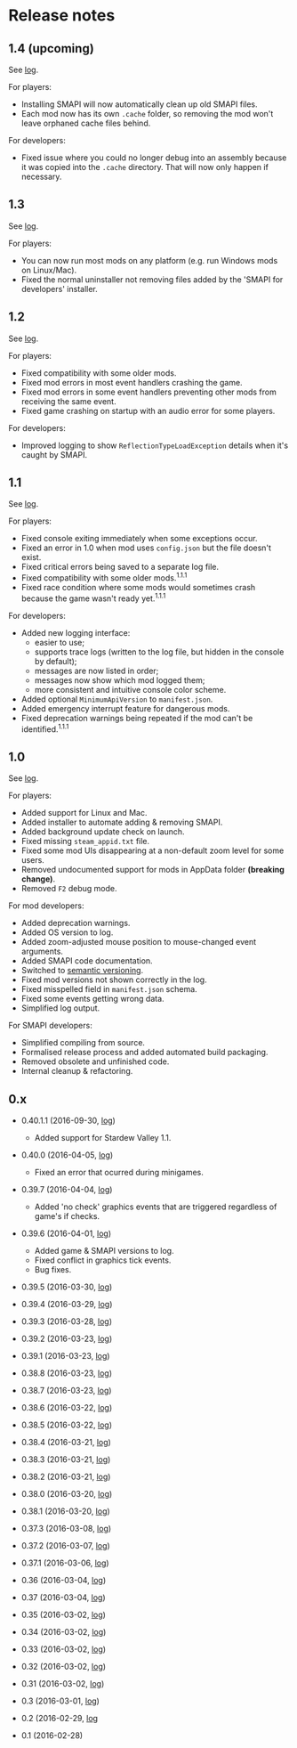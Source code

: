 # Release notes

## 1.4 (upcoming)
See [log](https://github.com/CLxS/SMAPI/compare/stable...develop).

For players:
  * Installing SMAPI will now automatically clean up old SMAPI files.
  * Each mod now has its own `.cache` folder, so removing the mod won't leave orphaned cache files behind.

For developers:
  * Fixed issue where you could no longer debug into an assembly because it was copied into the `.cache` directory. That will now only happen if necessary.

## 1.3
See [log](https://github.com/CLxS/SMAPI/compare/1.2...1.3).

For players:
  * You can now run most mods on any platform (e.g. run Windows mods on Linux/Mac).
  * Fixed the normal uninstaller not removing files added by the 'SMAPI for developers' installer.

## 1.2
See [log](https://github.com/CLxS/SMAPI/compare/1.1.1...1.2).

For players:
  * Fixed compatibility with some older mods.
  * Fixed mod errors in most event handlers crashing the game.
  * Fixed mod errors in some event handlers preventing other mods from receiving the same event.
  * Fixed game crashing on startup with an audio error for some players.

For developers:
  * Improved logging to show `ReflectionTypeLoadException` details when it's caught by SMAPI.

## 1.1
See [log](https://github.com/CLxS/SMAPI/compare/1.0...1.1.1).

For players:
  * Fixed console exiting immediately when some exceptions occur.
  * Fixed an error in 1.0 when mod uses `config.json` but the file doesn't exist.
  * Fixed critical errors being saved to a separate log file.
  * Fixed compatibility with some older mods.<sup>1.1.1</sup>
  * Fixed race condition where some mods would sometimes crash because the game wasn't ready yet.<sup>1.1.1</sup>

For developers:
  * Added new logging interface:
    * easier to use;
    * supports trace logs (written to the log file, but hidden in the console by default);
    * messages are now listed in order;
    * messages now show which mod logged them;
    * more consistent and intuitive console color scheme.
  * Added optional `MinimumApiVersion` to `manifest.json`.
  * Added emergency interrupt feature for dangerous mods.
  * Fixed deprecation warnings being repeated if the mod can't be identified.<sup>1.1.1</sup>

## 1.0
See [log](https://github.com/CLxS/SMAPI/compare/0.40.1.1-3...1.0).

For players:
  * Added support for Linux and Mac.
  * Added installer to automate adding & removing SMAPI.
  * Added background update check on launch.
  * Fixed missing `steam_appid.txt` file.
  * Fixed some mod UIs disappearing at a non-default zoom level for some users.
  * Removed undocumented support for mods in AppData folder **(breaking change)**.
  * Removed `F2` debug mode.

For mod developers:
  * Added deprecation warnings.
  * Added OS version to log.
  * Added zoom-adjusted mouse position to mouse-changed event arguments.
  * Added SMAPI code documentation.
  * Switched to [semantic versioning](http://semver.org).
  * Fixed mod versions not shown correctly in the log.
  * Fixed misspelled field in `manifest.json` schema.
  * Fixed some events getting wrong data.
  * Simplified log output.

For SMAPI developers:
  * Simplified compiling from source.
  * Formalised release process and added automated build packaging.
  * Removed obsolete and unfinished code.
  * Internal cleanup & refactoring.

## 0.x
* 0.40.1.1 (2016-09-30, [log](https://github.com/CLxS/SMAPI/compare/0.40.0...0.40.1.1-3))
  * Added support for Stardew Valley 1.1.

* 0.40.0 (2016-04-05, [log](https://github.com/CLxS/SMAPI/compare/0.39.7...0.40.0))
  * Fixed an error that ocurred during minigames.

* 0.39.7 (2016-04-04, [log](https://github.com/CLxS/SMAPI/compare/0.39.6...0.39.7))
  * Added 'no check' graphics events that are triggered regardless of game's if checks.

* 0.39.6 (2016-04-01, [log](https://github.com/CLxS/SMAPI/compare/0.39.5...0.39.6))
  * Added game & SMAPI versions to log.
  * Fixed conflict in graphics tick events.
  * Bug fixes.

* 0.39.5 (2016-03-30, [log](https://github.com/CLxS/SMAPI/compare/0.39.4...0.39.5))
* 0.39.4 (2016-03-29, [log](https://github.com/CLxS/SMAPI/compare/0.39.3...0.39.4))
* 0.39.3 (2016-03-28, [log](https://github.com/CLxS/SMAPI/compare/0.39.2...0.39.3))
* 0.39.2 (2016-03-23, [log](https://github.com/CLxS/SMAPI/compare/0.39.1...0.39.2))
* 0.39.1 (2016-03-23, [log](https://github.com/CLxS/SMAPI/compare/0.38.8...0.39.1))
* 0.38.8 (2016-03-23, [log](https://github.com/CLxS/SMAPI/compare/0.38.7...0.38.8))
* 0.38.7 (2016-03-23, [log](https://github.com/CLxS/SMAPI/compare/0.38.6...0.38.7))
* 0.38.6 (2016-03-22, [log](https://github.com/CLxS/SMAPI/compare/0.38.5...0.38.6))
* 0.38.5 (2016-03-22, [log](https://github.com/CLxS/SMAPI/compare/0.38.4...0.38.5))
* 0.38.4 (2016-03-21, [log](https://github.com/CLxS/SMAPI/compare/0.38.3...0.38.4))
* 0.38.3 (2016-03-21, [log](https://github.com/CLxS/SMAPI/compare/0.38.2...0.38.3))
* 0.38.2 (2016-03-21, [log](https://github.com/CLxS/SMAPI/compare/0.38.0...0.38.2))
* 0.38.0 (2016-03-20, [log](https://github.com/CLxS/SMAPI/compare/0.38.1...0.38.0))
* 0.38.1 (2016-03-20, [log](https://github.com/CLxS/SMAPI/compare/0.37.3...0.38.1))
* 0.37.3 (2016-03-08, [log](https://github.com/CLxS/SMAPI/compare/0.37.2...0.37.3))
* 0.37.2 (2016-03-07, [log](https://github.com/CLxS/SMAPI/compare/0.37.1...0.37.2))
* 0.37.1 (2016-03-06, [log](https://github.com/CLxS/SMAPI/compare/0.36...0.37.1))
* 0.36 (2016-03-04, [log](https://github.com/CLxS/SMAPI/compare/0.37...0.36))
* 0.37 (2016-03-04, [log](https://github.com/CLxS/SMAPI/compare/0.35...0.37))
* 0.35 (2016-03-02, [log](https://github.com/CLxS/SMAPI/compare/0.34...0.35))
* 0.34 (2016-03-02, [log](https://github.com/CLxS/SMAPI/compare/0.33...0.34))
* 0.33 (2016-03-02, [log](https://github.com/CLxS/SMAPI/compare/0.32...0.33))
* 0.32 (2016-03-02, [log](https://github.com/CLxS/SMAPI/compare/0.31...0.32))
* 0.31 (2016-03-02, [log](https://github.com/CLxS/SMAPI/compare/0.3...0.31))
* 0.3 (2016-03-01, [log](https://github.com/CLxS/SMAPI/compare/Alpha0.2...0.3))
* 0.2 (2016-02-29, [log](https://github.com/CLxS/SMAPI/compare/Alpha0.1...Alpha0.2)
* 0.1 (2016-02-28)
